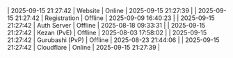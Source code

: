 | 2025-09-15 21:27:42 | Website | Online | 2025-09-15 21:27:39 |
| 2025-09-15 21:27:42 | Registration | Offline | 2025-09-09 16:40:23 |
| 2025-09-15 21:27:42 | Auth Server | Offline | 2025-08-18 09:33:31 |
| 2025-09-15 21:27:42 | Kezan (PvE) | Offline | 2025-08-03 17:58:02 |
| 2025-09-15 21:27:42 | Gurubashi (PvP) | Offline | 2025-08-23 21:44:06 |
| 2025-09-15 21:27:42 | Cloudflare | Online | 2025-09-15 21:27:39 |
